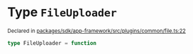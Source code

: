 # Type `FileUploader`
<sub>Declared in [packages/sdk/app-framework/src/plugins/common/file.ts:22](https://github.com/dxos/dxos/blob/a81c792ef/packages/sdk/app-framework/src/plugins/common/file.ts#L22)</sub>




```ts
type FileUploader = function
```
